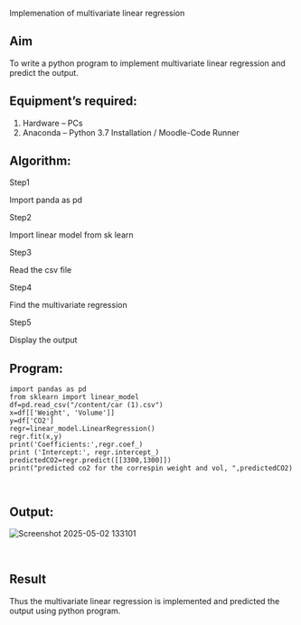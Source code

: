Implemenation of  multivariate linear regression
## Aim
To write a python program to implement multivariate linear regression and predict the output.
## Equipment’s required:
1.	Hardware – PCs
2.	Anaconda – Python 3.7 Installation / Moodle-Code Runner
## Algorithm:
Step1

Import panda as pd

Step2

Import linear model from sk learn

Step3

Read the csv file

Step4

Find the multivariate regression

Step5

Display the output

## Program:
```
import pandas as pd 
from sklearn import linear_model 
df=pd.read_csv("/content/car (1).csv") 
x=df[['Weight', 'Volume']] 
y=df['CO2'] 
regr=linear_model.LinearRegression() 
regr.fit(x,y)  
print('Coefficients:',regr.coef_) 
print ('Intercept:', regr.intercept_) 
predictedCO2=regr.predict([[3300,1300]]) 
print("predicted co2 for the correspin weight and vol, ",predictedCO2)



```
## Output:
![Screenshot 2025-05-02 133101](https://github.com/user-attachments/assets/ff7f1cee-b49f-4e87-8a3d-ae4ecb50836d)




<br>

## Result
Thus the multivariate linear regression is implemented and predicted the output using python program.
